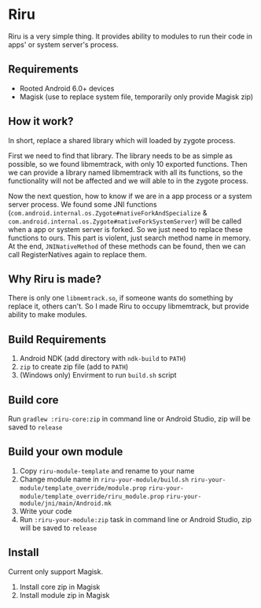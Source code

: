 # Riru

Riru is a very simple thing. It provides ability to modules to run their code in apps' or system server's process.

## Requirements

* Rooted Android 6.0+ devices 
* Magisk (use to replace system file, temporarily only provide Magisk zip)

## How it work?

In short, replace a shared library which will loaded by zygote process.

First we need to find that library. The library needs to be as simple as possible, so we found libmemtrack, with only 10 exported functions. Then we can provide a library named libmemtrack with all its functions, so the functionality will not be affected and we will able to in the zygote process.

Now the next question, how to know if we are in a app process or a system server process. We found some JNI functions (`com.android.internal.os.Zygote#nativeForkAndSpecialize` & `com.android.internal.os.Zygote#nativeForkSystemServer`) will be called when a app or system server is forked. So we just need to replace these functions to ours. This part is violent, just search method name in memory. At the end, `JNINativeMethod` of these methods can be found, then we can call RegisterNatives again to replace them.

## Why Riru is made?

There is only one `libmemtrack.so`, if someone wants do something by replace it, others can't. So I made Riru to occupy libmemtrack, but provide ability to make modules.

## Build Requirements

1. Android NDK (add directory with `ndk-build` to `PATH`)
2. `zip` to create zip file (add to `PATH`)
3. (Windows only) Envirment to run `build.sh` script

## Build core

Run `gradlew :riru-core:zip` in command line or Android Studio, zip will be saved to `release`

## Build your own module

1. Copy `riru-module-template` and rename to your name
2. Change module name in `riru-your-module/build.sh` `riru-your-module/template_override/module.prop` `riru-your-module/template_override/riru_module.prop` `riru-your-module/jni/main/Android.mk`
3. Write your code
4. Run `:riru-your-module:zip` task in command line or Android Studio, zip will be saved to `release`

## Install

Current only support Magisk.

1. Install core zip in Magisk
2. Install module zip in Magisk